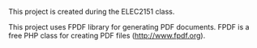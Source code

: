 This project is created during the ELEC2151 class.


This project uses FPDF library for generating PDF documents.
FPDF is a free PHP class for creating PDF files (http://www.fpdf.org).
